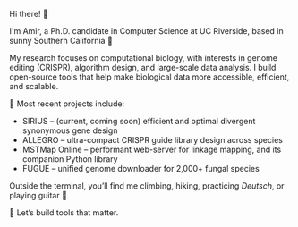 Hi there! 👋

I'm Amir, a Ph.D. candidate in Computer Science at UC Riverside, based in sunny Southern California 🌴

My research focuses on computational biology, with interests in genome editing (CRISPR), algorithm design, and large-scale data analysis. I build open-source tools that help make biological data more accessible, efficient, and scalable.

🧬 Most recent projects include:
- SIRIUS – (current, coming soon) efficient and optimal divergent synonymous gene design
- ALLEGRO – ultra-compact CRISPR guide library design across species
- MSTMap Online – performant web-server for linkage mapping, and its companion Python library
- FUGUE – unified genome downloader for 2,000+ fungal species

Outside the terminal, you’ll find me climbing, hiking, practicing _Deutsch_, or playing guitar 🎸

🔬 Let’s build tools that matter.

